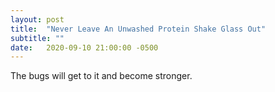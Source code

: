 ```yaml
---
layout: post
title:  "Never Leave An Unwashed Protein Shake Glass Out"
subtitle: ""
date:   2020-09-10 21:00:00 -0500
---
```


The bugs will get to it and become stronger.